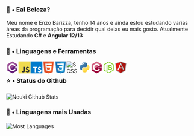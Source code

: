 ### 👋 • Eai Beleza?

Meu nome é Enzo Barizza, tenho 14 anos e ainda estou estudando varias áreas da programação para decidir qual delas eu mais gosto.
Atualmente Estudando **C#** e **Angular 12/13**

### 📐 • Linguagens e Ferramentas

<img align="left" height="32px" width="32px" alt="C# logo" src="https://raw.githubusercontent.com/devicons/devicon/master/icons/csharp/csharp-original.svg">
<img align="left" height="32px" width="32px" alt="JS logo" src="https://raw.githubusercontent.com/devicons/devicon/master/icons/javascript/javascript-original.svg">
<img align="left" height="32px" width="32px" alt="TS logo" src= "https://raw.githubusercontent.com/devicons/devicon/master/icons/typescript/typescript-original.svg">
<img align="left" height="32px" width="32px" alt="HTML logo" src="https://raw.githubusercontent.com/devicons/devicon/master/icons/html5/html5-original.svg">
<img align="left" height="32px" width="32px" alt="CSS logo" src="https://raw.githubusercontent.com/devicons/devicon/master/icons/css3/css3-original.svg">
<img align="left" height="32px" width="32px" alt="SCSS logo" src="https://upload.wikimedia.org/wikipedia/commons/thumb/9/96/Sass_Logo_Color.svg/1280px-Sass_Logo_Color.svg.png">
<img align="left" height="32px" width="32px" alt="Python logo" src="https://raw.githubusercontent.com/devicons/devicon/master/icons/python/python-original.svg">
<img align="left" height="32px" width="32px" alt="CPP logo" src="https://raw.githubusercontent.com/devicons/devicon/master/icons/cplusplus/cplusplus-original.svg">
<img align="left" height="32px" width="32px" alt="Node.js logo" src="https://raw.githubusercontent.com/devicons/devicon/master/icons/nodejs/nodejs-original.svg">
<img align="left" height="32px" width="32px" alt="Angular logo" src="https://raw.githubusercontent.com/devicons/devicon/master/icons/angularjs/angularjs-original.svg">
<br/>

### ⭐ • Status do Github

<img align="center" src="https://github-readme-stats.vercel.app/api?username=EnzoBarizza&include_all_commits=true&count_private=true&show_icons=true&line_height=20&title_color=DB7A8C&icon_color=AE224A&text_color=D3D3D3&bg_color=0,000000,A4002A" alt="Neuki Github Stats">

### 🔗 • Linguagens mais Usadas

<img align="center" src="https://github-readme-stats.vercel.app/api/top-langs/?username=EnzoBarizza&include_all_commits=true&count_private=true&show_icons=true&line_height=20&title_color=DB7A8C&icon_color=AE224A&text_color=D3D3D3&bg_color=0,000000,A4002A" alt="Most Languages">
